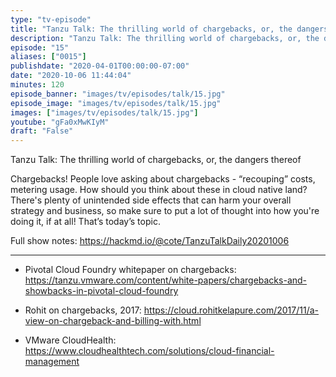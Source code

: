 ```yaml
---
type: "tv-episode"
title: "Tanzu Talk: The thrilling world of chargebacks, or, the dangers thereof"
description: "Tanzu Talk: The thrilling world of chargebacks, or, the dangers thereof"
episode: "15"
aliases: ["0015"]
publishdate: "2020-04-01T00:00:00-07:00"
date: "2020-10-06 11:44:04"
minutes: 120
episode_banner: "images/tv/episodes/talk/15.jpg"
episode_image: "images/tv/episodes/talk/15.jpg"
images: ["images/tv/episodes/talk/15.jpg"]
youtube: "gFa0xMwKIyM"
draft: "False"
---
```


Tanzu Talk: The thrilling world of chargebacks, or, the dangers thereof


Chargebacks! People love asking about chargebacks - “recouping” costs, metering usage. How should you think about these in cloud native land? There's plenty of unintended side effects that can harm your overall strategy and business, so make sure to put a lot of thought into how you're doing it, if at all!  That’s today’s topic.


Full show notes: https://hackmd.io/@cote/TanzuTalkDaily20201006


----


- Pivotal Cloud Foundry whitepaper on chargebacks: https://tanzu.vmware.com/content/white-papers/chargebacks-and-showbacks-in-pivotal-cloud-foundry


- Rohit on chargebacks, 2017: https://cloud.rohitkelapure.com/2017/11/a-view-on-chargeback-and-billing-with.html


- VMware CloudHealth: https://www.cloudhealthtech.com/solutions/cloud-financial-management